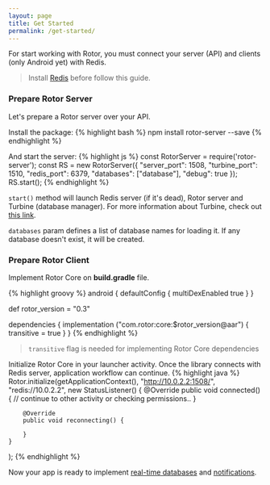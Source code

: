 ```yaml
---
layout: page
title: Get Started
permalink: /get-started/
---
```


For start working with Rotor, you must connect your server (API) and clients (only Android yet) with Redis.
> Install [Redis](../server/redis) before follow this guide.

### Prepare Rotor Server
Let's prepare a Rotor server over your API.
 
Install the package:
{% highlight bash %}
npm install rotor-server --save
{% endhighlight %}
 
And start the server:
{% highlight js %}
const RotorServer = require('rotor-server');
const RS = new RotorServer({
   "server_port": 1508,
   "turbine_port": 1510,
   "redis_port": 6379,
   "databases": ["database"],
   "debug": true
});
RS.start();
{% endhighlight %}

`start()` method will launch Redis server (if it's dead), Rotor server and Turbine (database manager). For more information about Turbine, check out [this link](https://github.com/efraespada/turbine/wiki).
 
`databases` param defines a list of database names for loading it. If any database doesn't exist, it will be created. 
### Prepare Rotor Client
Implement Rotor Core on **build.gradle** file.

{% highlight groovy %}
android {
    defaultConfig {
        multiDexEnabled true
    }
}
 
def rotor_version =  "0.3"
 
dependencies {
    implementation ("com.rotor:core:$rotor_version@aar") {
        transitive = true
    }
}
{% endhighlight %}
 
> `transitive` flag is needed for implementing Rotor Core dependencies
 
Initialize Rotor Core in your launcher activity. Once the library connects with Redis server, application workflow can continue. 
{% highlight java %}
Rotor.initialize(getApplicationContext(), "http://10.0.2.2:1508/",
    "redis://10.0.2.2", new StatusListener() {
        @Override
        public void connected() {
            // continue to other activity or checking permissions.. 
        }
        
        @Override
        public void reconnecting() {
             
        }
    }
);
{% endhighlight %}

Now your app is ready to implement [real-time databases](/database) and [notifications](/notifications).